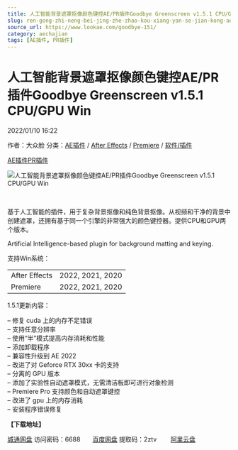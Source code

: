 ```yaml
---
title: 人工智能背景遮罩抠像颜色键控AE/PR插件Goodbye Greenscreen v1.5.1 CPU/GPU Win
slug: ren-gong-zhi-neng-bei-jing-zhe-zhao-kou-xiang-yan-se-jian-kong-ae-prcha-jian-goodbye-greenscreen-v1-5-1-cpu-gpu-win
source_url: https://www.lookae.com/goodbye-151/
category: aechajian
tags: [AE插件, PR插件]
---
```

# 人工智能背景遮罩抠像颜色键控AE/PR插件Goodbye Greenscreen v1.5.1 CPU/GPU Win

2022/01/10 16:22

作者：大众脸
分类：[AE插件](https://www.lookae.com/after-effects/aechajian/) / [After Effects](https://www.lookae.com/after-effects/) / [Premiere](https://www.lookae.com/qitarjcj/premierezy/) / [软件/插件](https://www.lookae.com/qitarjcj/)

[AE插件](https://www.lookae.com/tag/ae%e6%8f%92%e4%bb%b6/)[PR插件](https://www.lookae.com/tag/pr%e6%8f%92%e4%bb%b6/)

![人工智能背景遮罩抠像颜色键控AE/PR插件Goodbye Greenscreen v1.5.1 CPU/GPU Win](https://www.lookae.com/wp-content/uploads/2021/03/Goodbye-Greenscreen-12.jpg "人工智能背景遮罩抠像颜色键控AE/PR插件Goodbye Greenscreen v1.5.1 CPU/GPU Win-LookAE.com")

[﻿﻿﻿](https://cloud.video.taobao.com//play/u/705956171/p/1/e/6/t/1/297235512328.mp4)

基于人工智能的插件，用于复杂背景抠像和纯色背景抠像。从视频和干净的背景中创建遮罩，还拥有基于同一个引擎的非常强大的颜色键控器。提供CPU和GPU两个版本。

Artificial Intelligence-based plugin for background matting and keying.

支持Win系统：

|  |  |
| --- | --- |
| After Effects | 2022, 2021, 2020 |
| Premiere | 2022, 2021, 2020 |

1.5.1更新内容：

– 修复 cuda 上的内存不足错误  
– 支持任意分辨率  
– 使用“半”模式提高内存消耗和性能  
– 添加卸载程序  
– 兼容性升级到 AE 2022  
– 改进了对 Geforce RTX 30xx 卡的支持  
– 分离的 GPU 版本  
– 添加了实验性自动遮罩模式，无需清洁板即可进行对象检测  
– Premiere Pro 支持颜色和自动遮罩键控  
– 改进了 gpu 上的内存消耗  
– 安装程序错误修复

**【下载地址】**

[城通网盘](https://url70.ctfile.com/f/2827370-534375577-f0a715) 访问密码：6688       [百度网盘](https://pan.baidu.com/s/1CaFsleiq9xgxXqpSyu3zXQ?pwd=2ztv) 提取码：2ztv        [阿里云盘](https://www.aliyundrive.com/s/CHai3hHSR2c)

